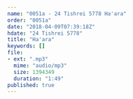 ```yaml
---
name: "0051a - 24 Tishrei 5778 Ha'ara"
order: "0051a"
date: "2018-04-09T07:39:18Z"
hdate: "24 Tishrei 5778"
title: "Ha'ara"
keywords: []
file:
- ext: ".mp3"
  mime: "audio/mp3"
  size: 1394349
  duration: "1:49"
published: true
---
```



